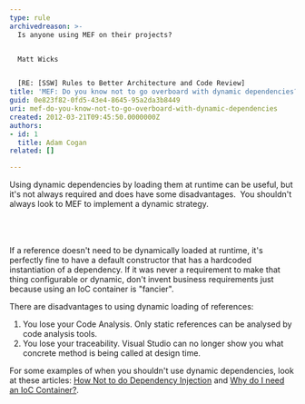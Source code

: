 ```yaml
---
type: rule
archivedreason: >-
  Is anyone using MEF on their projects?


  Matt Wicks


  [RE: [SSW] Rules to Better Architecture and Code Review]
title: 'MEF: Do you know not to go overboard with dynamic dependencies?'
guid: 0e823f82-0fd5-43e4-8645-95a2da3b8449
uri: mef-do-you-know-not-to-go-overboard-with-dynamic-dependencies
created: 2012-03-21T09:45:50.0000000Z
authors:
- id: 1
  title: Adam Cogan
related: []

---
```



<div>Using dynamic dependencies by loading them at runtime can be useful, but it's not always required and does have some disadvantages.&#160; You shouldn't always look to MEF to implement a dynamic strategy.</div>
<div>&#160;</div>
<br><excerpt class='endintro'></excerpt><br>
<p>​If a reference doesn't need to be dynamically loaded at runtime, it's perfectly fine to have a default constructor that has a hardcoded instantiation of a dependency. If it was never a requirement to make that thing configurable or dynamic, don't invent business requirements just because using an IoC container is &quot;fancier&quot;.</p>
<p>There are disadvantages to using dynamic loading of references&#58; </p>
<ol><li>You lose your Code Analysis. Only static references can be analysed by code analysis tools.</li>
<li>You lose your traceability. Visual Studio can no longer show you what concrete method is being called at design time.</li></ol>
<p>For some examples of when you shouldn't use dynamic dependencies, look at these articles&#58; <a href="http&#58;//www.devtrends.co.uk/blog/how-not-to-do-dependency-injection-the-static-or-singleton-container">How Not to do Dependency Injection</a> and <a href="http&#58;//stackoverflow.com/questions/871405/why-do-i-need-an-ioc-container-as-opposed-to-straightforward-di-code">Why do I need an IoC Container?</a>.</p>


